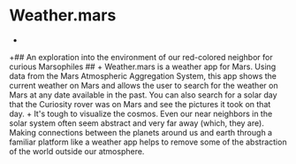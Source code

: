 # Weather.mars #
+
+## An exploration into the environment of our red-colored neighbor for curious Marsophiles ##
+
 Weather.mars is a weather app for Mars. Using data from the Mars Atmospheric Aggregation System, this app shows the current weather on Mars and allows the user to search for the weather on Mars at any date available in the past. You can also search for a solar day that the Curiosity rover was on Mars and see the pictures it took on that day.
+
It's tough to visualize the cosmos. Even our near neighbors in the solar system often seem abstract and very far away (which, they are). Making connections between the planets around us and earth through a familiar platform like a weather app helps to remove some of the abstraction of the world outside our atmosphere.